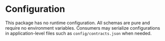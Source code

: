 # Configuration

This package has no runtime configuration. All schemas are pure and require no environment variables. Consumers may serialize configurations in application-level files such as `config/contracts.json` when needed.
